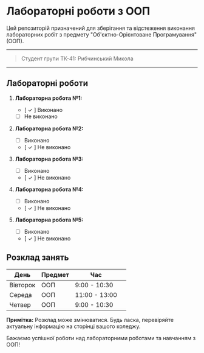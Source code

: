 # Лабораторні роботи з ООП

Цей репозиторій призначений для зберігання та відстеження виконання лабораторних робіт з предмету "Об'єктно-Орієнтоване Програмування" (ООП).

---
>Студент групи ТК-41:
>Рибчинський Микола
---
## Лабораторні роботи

1. **Лабораторна робота №1:**
   - [ ✓ ] Виконано
   - [   ] Не виконано

2. **Лабораторна робота №2:**
   - [ ] Виконано
   - [ ✓ ] Не виконано

3. **Лабораторна робота №3:**
   - [ ] Виконано
   - [ ✓ ] Не виконано

4. **Лабораторна робота №4:**
   - [ ] Виконано
   - [ ✓ ] Не виконано

5. **Лабораторна робота №5:**
   - [  ] Виконано
   - [ ✓ ] Не виконано

## Розклад занять

| День         | Предмет                        | Час         ||
|--------------|--------------------------------|-------------|-----------|
| Вівторок   | ООП                  | 9:00 - 10:30 |   |
| Середа   | ООП                | 11:00 - 13:00 |     |
| Четвер       | ООП                  | 9:00 - 10:30 |   |


**Примітка:** Розклад може змінюватися. Будь ласка, перевіряйте актуальну інформацію на сторінці вашого коледжу.

Бажаємо успішної роботи над лабораторними роботами та навчанням з ООП!
